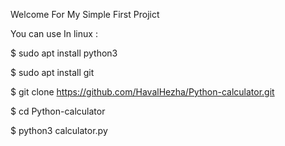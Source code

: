 
Welcome For My Simple First Projict 



You can use In linux :

$ sudo apt install python3

$ sudo apt install git

$ git clone https://github.com/HavalHezha/Python-calculator.git

$ cd Python-calculator

$ python3 calculator.py
